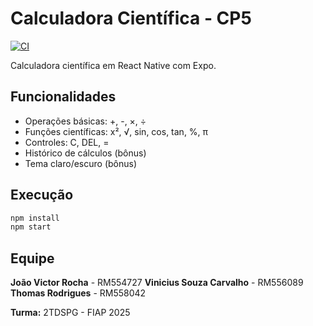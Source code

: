 # Calculadora Científica - CP5

[![CI](https://github.com/username/cp5-calculadora-cientifica/actions/workflows/ci.yml/badge.svg)](https://github.com/username/cp5-calculadora-cientifica/actions/workflows/ci.yml)

Calculadora científica em React Native com Expo.

## Funcionalidades

- Operações básicas: +, -, ×, ÷
- Funções científicas: x², √, sin, cos, tan, %, π
- Controles: C, DEL, =
- Histórico de cálculos (bônus)
- Tema claro/escuro (bônus)

## Execução

```bash
npm install
npm start
```

## Equipe

**João Victor Rocha** - RM554727
**Vinicius Souza Carvalho** - RM556089
**Thomas Rodrigues** - RM558042


**Turma:** 2TDSPG - FIAP 2025
